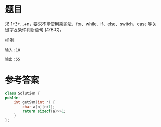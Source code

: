# 题目
求 1+2+…+n，要求不能使用乘除法、for、while、if、else、switch、case 等关键字及条件判断语句 (A?B:C)。

样例
```
输入：10

输出：55
```
# 参考答案
```c++
class Solution {
public:
    int getSum(int n) {
        char a[n][n+1];
        return sizeof(a)>>1;
    }
};
